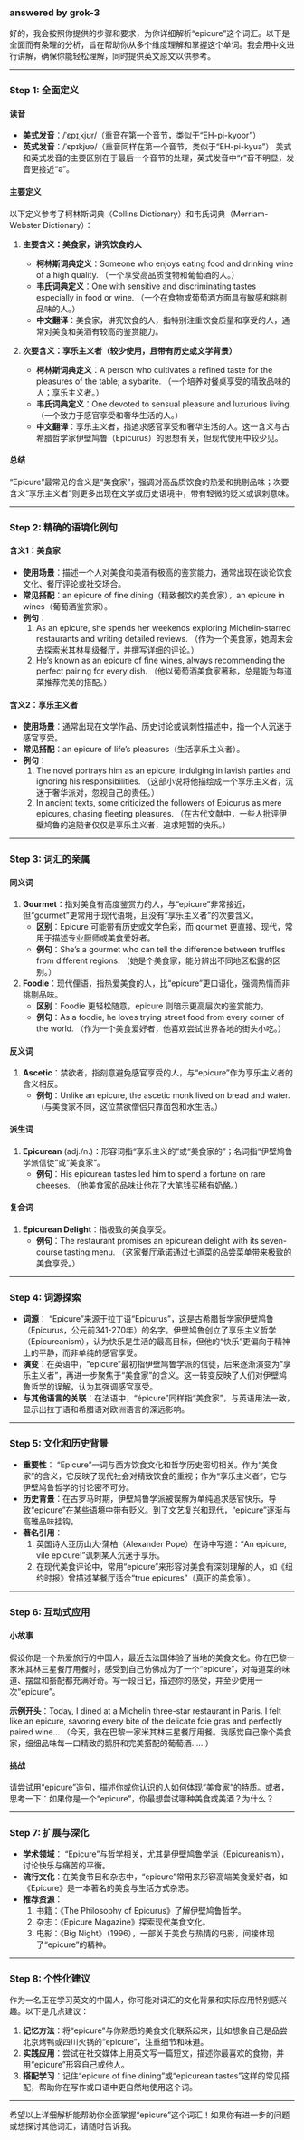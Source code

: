 ### answered by grok-3
好的，我会按照你提供的步骤和要求，为你详细解析“epicure”这个词汇。以下是全面而有条理的分析，旨在帮助你从多个维度理解和掌握这个单词。我会用中文进行讲解，确保你能轻松理解，同时提供英文原文以供参考。

---

### Step 1: 全面定义
#### 读音
- **美式发音**：/ˈɛpɪˌkjʊr/（重音在第一个音节，类似于“EH-pi-kyoor”）
- **英式发音**：/ˈɛpɪkjʊə/（重音同样在第一个音节，类似于“EH-pi-kyua”）
美式和英式发音的主要区别在于最后一个音节的处理，英式发音中“r”音不明显，发音更接近“ə”。

#### 主要定义
以下定义参考了柯林斯词典（Collins Dictionary）和韦氏词典（Merriam-Webster Dictionary）：
1. **主要含义：美食家，讲究饮食的人**
   - **柯林斯词典定义**：Someone who enjoys eating food and drinking wine of a high quality. （一个享受高品质食物和葡萄酒的人。）
   - **韦氏词典定义**：One with sensitive and discriminating tastes especially in food or wine. （一个在食物或葡萄酒方面具有敏感和挑剔品味的人。）
   - **中文翻译**：美食家，讲究饮食的人，指特别注重饮食质量和享受的人，通常对美食和美酒有较高的鉴赏能力。

2. **次要含义：享乐主义者（较少使用，且带有历史或文学背景）**
   - **柯林斯词典定义**：A person who cultivates a refined taste for the pleasures of the table; a sybarite. （一个培养对餐桌享受的精致品味的人；享乐主义者。）
   - **韦氏词典定义**：One devoted to sensual pleasure and luxurious living. （一个致力于感官享受和奢华生活的人。）
   - **中文翻译**：享乐主义者，指追求感官享受和奢华生活的人。这一含义与古希腊哲学家伊壁鸠鲁（Epicurus）的思想有关，但现代使用中较少见。

#### 总结
“Epicure”最常见的含义是“美食家”，强调对高品质饮食的热爱和挑剔品味；次要含义“享乐主义者”则更多出现在文学或历史语境中，带有轻微的贬义或讽刺意味。

---

### Step 2: 精确的语境化例句
#### 含义1：美食家
- **使用场景**：描述一个人对美食和美酒有极高的鉴赏能力，通常出现在谈论饮食文化、餐厅评论或社交场合。
- **常见搭配**：an epicure of fine dining（精致餐饮的美食家），an epicure in wines（葡萄酒鉴赏家）。
- **例句**：
  1. As an epicure, she spends her weekends exploring Michelin-starred restaurants and writing detailed reviews. （作为一个美食家，她周末会去探索米其林星级餐厅，并撰写详细的评论。）
  2. He’s known as an epicure of fine wines, always recommending the perfect pairing for every dish. （他以葡萄酒美食家著称，总是能为每道菜推荐完美的搭配。）

#### 含义2：享乐主义者
- **使用场景**：通常出现在文学作品、历史讨论或讽刺性描述中，指一个人沉迷于感官享受。
- **常见搭配**：an epicure of life’s pleasures（生活享乐主义者）。
- **例句**：
  1. The novel portrays him as an epicure, indulging in lavish parties and ignoring his responsibilities. （这部小说将他描绘成一个享乐主义者，沉迷于奢华派对，忽视自己的责任。）
  2. In ancient texts, some criticized the followers of Epicurus as mere epicures, chasing fleeting pleasures. （在古代文献中，一些人批评伊壁鸠鲁的追随者仅仅是享乐主义者，追求短暂的快乐。）

---

### Step 3: 词汇的亲属
#### 同义词
1. **Gourmet**：指对美食有高度鉴赏力的人，与“epicure”非常接近，但“gourmet”更常用于现代语境，且没有“享乐主义者”的次要含义。
   - **区别**：Epicure 可能带有历史或文学色彩，而 gourmet 更直接、现代，常用于描述专业厨师或美食爱好者。
   - **例句**：She’s a gourmet who can tell the difference between truffles from different regions. （她是个美食家，能分辨出不同地区松露的区别。）
2. **Foodie**：现代俚语，指热爱美食的人，比“epicure”更口语化，强调热情而非挑剔品味。
   - **区别**：Foodie 更轻松随意，epicure 则暗示更高层次的鉴赏能力。
   - **例句**：As a foodie, he loves trying street food from every corner of the world. （作为一个美食爱好者，他喜欢尝试世界各地的街头小吃。）

#### 反义词
1. **Ascetic**：禁欲者，指刻意避免感官享受的人，与“epicure”作为享乐主义者的含义相反。
   - **例句**：Unlike an epicure, the ascetic monk lived on bread and water. （与美食家不同，这位禁欲僧侣只靠面包和水生活。）

#### 派生词
1. **Epicurean** (adj./n.)：形容词指“享乐主义的”或“美食家的”；名词指“伊壁鸠鲁学派信徒”或“美食家”。
   - **例句**：His epicurean tastes led him to spend a fortune on rare cheeses. （他美食家的品味让他花了大笔钱买稀有奶酪。）

#### 复合词
1. **Epicurean Delight**：指极致的美食享受。
   - **例句**：The restaurant promises an epicurean delight with its seven-course tasting menu. （这家餐厅承诺通过七道菜的品尝菜单带来极致的美食享受。）

---

### Step 4: 词源探索
- **词源**： “Epicure”来源于拉丁语“Epicurus”，这是古希腊哲学家伊壁鸠鲁（Epicurus，公元前341-270年）的名字。伊壁鸠鲁创立了享乐主义哲学（Epicureanism），认为快乐是生活的最高目标，但他的“快乐”更偏向于精神上的平静，而非单纯的感官享受。
- **演变**：在英语中，“epicure”最初指伊壁鸠鲁学派的信徒，后来逐渐演变为“享乐主义者”，再进一步聚焦于“美食家”的含义。这一转变反映了人们对伊壁鸠鲁哲学的误解，认为其强调感官享受。
- **与其他语言的关联**：在法语中，“épicure”同样指“美食家”，与英语用法一致，显示出拉丁语和希腊语对欧洲语言的深远影响。

---

### Step 5: 文化和历史背景
- **重要性**： “Epicure”一词与西方饮食文化和哲学历史密切相关。作为“美食家”的含义，它反映了现代社会对精致饮食的重视；作为“享乐主义者”，它与伊壁鸠鲁哲学的讨论密不可分。
- **历史背景**：在古罗马时期，伊壁鸠鲁学派被误解为单纯追求感官快乐，导致“epicure”在某些语境中带有贬义。到了文艺复兴和现代，“epicure”逐渐与高雅品味挂钩。
- **著名引用**：
  1. 英国诗人亚历山大·蒲柏（Alexander Pope）在诗中写道：“An epicure, vile epicure!”讽刺某人沉迷于享乐。
  2. 在现代美食评论中，常用“epicure”来形容对美食有深刻理解的人，如《纽约时报》曾描述某餐厅适合“true epicures”（真正的美食家）。

---

### Step 6: 互动式应用
#### 小故事
假设你是一个热爱旅行的中国人，最近去法国体验了当地的美食文化。你在巴黎一家米其林三星餐厅用餐时，感受到自己仿佛成为了一个“epicure”，对每道菜的味道、摆盘和搭配都充满好奇。写一段日记，描述你的感受，并至少使用一次“epicure”。

**示例开头**：Today, I dined at a Michelin three-star restaurant in Paris. I felt like an epicure, savoring every bite of the delicate foie gras and perfectly paired wine… （今天，我在巴黎一家米其林三星餐厅用餐。我感觉自己像个美食家，细细品味每一口精致的鹅肝和完美搭配的葡萄酒……）

#### 挑战
请尝试用“epicure”造句，描述你或你认识的人如何体现“美食家”的特质。或者，思考一下：如果你是一个“epicure”，你最想尝试哪种美食或美酒？为什么？

---

### Step 7: 扩展与深化
- **学术领域**： “Epicure”与哲学相关，尤其是伊壁鸠鲁学派（Epicureanism），讨论快乐与痛苦的平衡。
- **流行文化**：在美食节目和杂志中，“epicure”常用来形容高端美食爱好者，如《Epicure》是一本著名的美食与生活方式杂志。
- **推荐资源**：
  1. 书籍：《The Philosophy of Epicurus》了解伊壁鸠鲁哲学。
  2. 杂志：《Epicure Magazine》探索现代美食文化。
  3. 电影：《Big Night》（1996），一部关于美食与热情的电影，间接体现了“epicure”的精神。

---

### Step 8: 个性化建议
作为一名正在学习英文的中国人，你可能对词汇的文化背景和实际应用特别感兴趣。以下是几点建议：
1. **记忆方法**：将“epicure”与你熟悉的美食文化联系起来，比如想象自己是品尝北京烤鸭或四川火锅的“epicure”，注重细节和味道。
2. **实践应用**：尝试在社交媒体上用英文写一篇短文，描述你最喜欢的食物，并用“epicure”形容自己或他人。
3. **搭配学习**：记住“epicure of fine dining”或“epicurean tastes”这样的常见搭配，帮助你在写作或口语中更自然地使用这个词。

---

希望以上详细解析能帮助你全面掌握“epicure”这个词汇！如果你有进一步的问题或想探讨其他词汇，请随时告诉我。